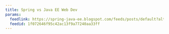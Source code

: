 ```yaml
---
title: Spring vs Java EE Web Dev
params:
  feedlink: https://spring-java-ee.blogspot.com/feeds/posts/default?alt=rss
  feedid: 1f072646f95c42ac13f9a77240aa33ff
---
```


